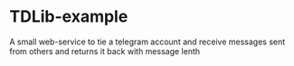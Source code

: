 # TDLib-example
A small web-service to tie a telegram account and receive messages sent from others and returns it back with message lenth
